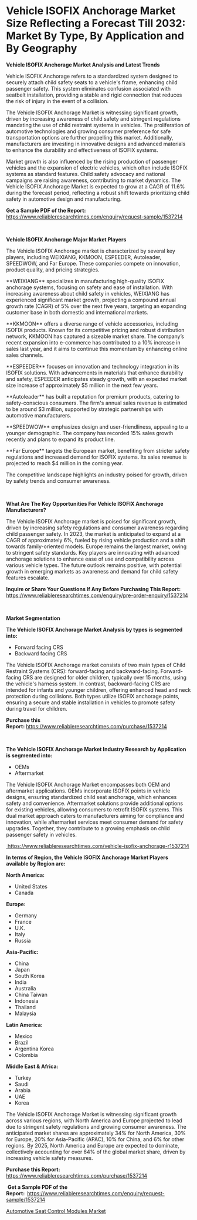 <p><h1>Vehicle ISOFIX Anchorage Market Size Reflecting a Forecast Till 2032: Market By Type, By Application and By Geography</h1></p><p><strong>Vehicle ISOFIX Anchorage Market Analysis and Latest Trends</strong></p>
<p><p>Vehicle ISOFIX Anchorage refers to a standardized system designed to securely attach child safety seats to a vehicle's frame, enhancing child passenger safety. This system eliminates confusion associated with seatbelt installation, providing a stable and rigid connection that reduces the risk of injury in the event of a collision.</p><p>The Vehicle ISOFIX Anchorage Market is witnessing significant growth, driven by increasing awareness of child safety and stringent regulations mandating the use of child restraint systems in vehicles. The proliferation of automotive technologies and growing consumer preference for safe transportation options are further propelling this market. Additionally, manufacturers are investing in innovative designs and advanced materials to enhance the durability and effectiveness of ISOFIX systems.</p><p>Market growth is also influenced by the rising production of passenger vehicles and the expansion of electric vehicles, which often include ISOFIX systems as standard features. Child safety advocacy and national campaigns are raising awareness, contributing to market dynamics. The Vehicle ISOFIX Anchorage Market is expected to grow at a CAGR of 11.6% during the forecast period, reflecting a robust shift towards prioritizing child safety in automotive design and manufacturing.</p></p>
<p><strong>Get a Sample PDF of the Report:&nbsp;</strong> <a href="https://www.reliableresearchtimes.com/enquiry/request-sample/1537214?utm_campaign=3036&utm_medium=2&utm_source=Github&utm_content=ia&utm_term=30032025&utm_id=vehicle-isofix-anchorage">https://www.reliableresearchtimes.com/enquiry/request-sample/1537214</a></p>
<p>&nbsp;</p>
<p><strong>Vehicle ISOFIX Anchorage Major Market Players</strong></p>
<p><p>The Vehicle ISOFIX Anchorage market is characterized by several key players, including WEIXIANG, KKMOON, ESPEEDER, Autoleader, SPEEDWOW, and Far Europe. These companies compete on innovation, product quality, and pricing strategies.</p><p>**WEIXIANG** specializes in manufacturing high-quality ISOFIX anchorage systems, focusing on safety and ease of installation. With increasing awareness about child safety in vehicles, WEIXIANG has experienced significant market growth, projecting a compound annual growth rate (CAGR) of 5% over the next five years, targeting an expanding customer base in both domestic and international markets.</p><p>**KKMOON** offers a diverse range of vehicle accessories, including ISOFIX products. Known for its competitive pricing and robust distribution network, KKMOON has captured a sizeable market share. The company’s recent expansion into e-commerce has contributed to a 10% increase in sales last year, and it aims to continue this momentum by enhancing online sales channels.</p><p>**ESPEEDER** focuses on innovation and technology integration in its ISOFIX solutions. With advancements in materials that enhance durability and safety, ESPEEDER anticipates steady growth, with an expected market size increase of approximately $5 million in the next few years.</p><p>**Autoleader** has built a reputation for premium products, catering to safety-conscious consumers. The firm's annual sales revenue is estimated to be around $3 million, supported by strategic partnerships with automotive manufacturers.</p><p>**SPEEDWOW** emphasizes design and user-friendliness, appealing to a younger demographic. The company has recorded 15% sales growth recently and plans to expand its product line.</p><p>**Far Europe** targets the European market, benefiting from stricter safety regulations and increased demand for ISOFIX systems. Its sales revenue is projected to reach $4 million in the coming year.</p><p>The competitive landscape highlights an industry poised for growth, driven by safety trends and consumer awareness.</p></p>
<p>&nbsp;</p>
<p><strong>What Are The Key Opportunities For Vehicle ISOFIX Anchorage Manufacturers?</strong></p>
<p><p>The Vehicle ISOFIX Anchorage market is poised for significant growth, driven by increasing safety regulations and consumer awareness regarding child passenger safety. In 2023, the market is anticipated to expand at a CAGR of approximately 6%, fueled by rising vehicle production and a shift towards family-oriented models. Europe remains the largest market, owing to stringent safety standards. Key players are innovating with advanced anchorage solutions to enhance ease of use and compatibility across various vehicle types. The future outlook remains positive, with potential growth in emerging markets as awareness and demand for child safety features escalate.</p></p>
<p><strong>Inquire or Share Your Questions If Any Before Purchasing This Report:</strong> <a href="https://www.reliableresearchtimes.com/enquiry/pre-order-enquiry/1537214?utm_campaign=3036&utm_medium=2&utm_source=Github&utm_content=ia&utm_term=30032025&utm_id=vehicle-isofix-anchorage">https://www.reliableresearchtimes.com/enquiry/pre-order-enquiry/1537214</a></p>
<p>&nbsp;</p>
<p><strong>Market Segmentation</strong></p>
<p><strong>The Vehicle ISOFIX Anchorage Market Analysis by types is segmented into:</strong></p>
<p><ul><li>Forward facing CRS</li><li>Backward facing CRS</li></ul></p>
<p><p>The Vehicle ISOFIX Anchorage market consists of two main types of Child Restraint Systems (CRS): forward-facing and backward-facing. Forward-facing CRS are designed for older children, typically over 15 months, using the vehicle's harness system. In contrast, backward-facing CRS are intended for infants and younger children, offering enhanced head and neck protection during collisions. Both types utilize ISOFIX anchorage points, ensuring a secure and stable installation in vehicles to promote safety during travel for children.</p></p>
<p><strong>Purchase this Report:&nbsp;</strong><a href="https://www.reliableresearchtimes.com/purchase/1537214?utm_campaign=3036&utm_medium=2&utm_source=Github&utm_content=ia&utm_term=30032025&utm_id=vehicle-isofix-anchorage">https://www.reliableresearchtimes.com/purchase/1537214</a></p>
<p>&nbsp;</p>
<p><strong>The Vehicle ISOFIX Anchorage Market Industry Research by Application is segmented into:</strong></p>
<p><ul><li>OEMs</li><li>Aftermarket</li></ul></p>
<p><p>The Vehicle ISOFIX Anchorage Market encompasses both OEM and aftermarket applications. OEMs incorporate ISOFIX points in vehicle designs, ensuring standardized child seat anchorage, which enhances safety and convenience. Aftermarket solutions provide additional options for existing vehicles, allowing consumers to retrofit ISOFIX systems. This dual market approach caters to manufacturers aiming for compliance and innovation, while aftermarket services meet consumer demand for safety upgrades. Together, they contribute to a growing emphasis on child passenger safety in vehicles.</p></p>
<p><a href="https://www.reliableresearchtimes.com/vehicle-isofix-anchorage-r1537214?utm_campaign=3036&utm_medium=2&utm_source=Github&utm_content=ia&utm_term=30032025&utm_id=vehicle-isofix-anchorage">&nbsp;https://www.reliableresearchtimes.com/vehicle-isofix-anchorage-r1537214</a></p>
<p><strong>In terms of Region, the Vehicle ISOFIX Anchorage Market Players available by Region are:</strong></p>
<p>
    <p> <strong> North America: </strong>
        <ul>
            <li>United States</li>
            <li>Canada</li>
        </ul>
        </p> 
    <p> <strong> Europe: </strong>
        <ul>
            <li>Germany</li>
            <li>France</li>
            <li>U.K.</li>
            <li>Italy</li>
            <li>Russia</li>
        </ul>
        </p> 
    <p> <strong> Asia-Pacific: </strong>
        <ul>
            <li>China</li>
            <li>Japan</li>
            <li>South Korea</li>
            <li>India</li>
            <li>Australia</li>
            <li>China Taiwan</li>
            <li>Indonesia</li>
            <li>Thailand</li>
            <li>Malaysia</li>
        </ul>
        </p> 
    <p> <strong> Latin America: </strong>
        <ul>
            <li>Mexico</li>
            <li>Brazil</li>
            <li>Argentina Korea</li>
            <li>Colombia</li>
        </ul>
        </p> 
    <p> <strong> Middle East & Africa: </strong>
        <ul>
            <li>Turkey</li>
            <li>Saudi</li>
            <li>Arabia</li>
            <li>UAE</li>
            <li>Korea</li>
        </ul>
    </p>
    </p>
<p><p>The Vehicle ISOFIX Anchorage Market is witnessing significant growth across various regions, with North America and Europe projected to lead due to stringent safety regulations and growing consumer awareness. The anticipated market shares are approximately 34% for North America, 30% for Europe, 20% for Asia-Pacific (APAC), 10% for China, and 6% for other regions. By 2025, North America and Europe are expected to dominate, collectively accounting for over 64% of the global market share, driven by increasing vehicle safety measures.</p></p>
<p><strong>Purchase this Report: </strong><a href="https://www.reliableresearchtimes.com/purchase/1537214?utm_campaign=3036&utm_medium=2&utm_source=Github&utm_content=ia&utm_term=30032025&utm_id=vehicle-isofix-anchorage">https://www.reliableresearchtimes.com/purchase/1537214</a></p>
<p>&nbsp;<strong>Get a Sample PDF of the Report:&nbsp;&nbsp;</strong><a href="https://www.reliableresearchtimes.com/enquiry/request-sample/1537214?utm_campaign=3036&utm_medium=2&utm_source=Github&utm_content=ia&utm_term=30032025&utm_id=vehicle-isofix-anchorage">https://www.reliableresearchtimes.com/enquiry/request-sample/1537214</a></p>
<p><strong></strong></p>
<p><p><a href="https://github.com/ngozudapshi/Market-Research-Report-List-1/blob/main/automotive-seat-control-modules-market.md?utm_campaign=3036&utm_medium=2&utm_source=Github&utm_content=ia&utm_term=30032025&utm_id=vehicle-isofix-anchorage">Automotive Seat Control Modules Market</a></p></p>